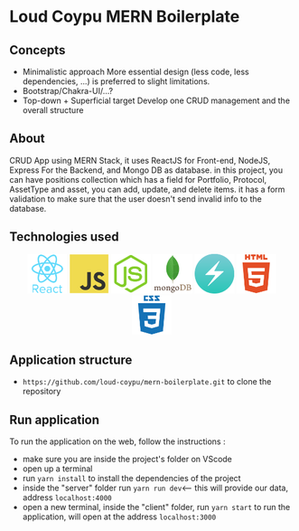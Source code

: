 
# Loud Coypu MERN Boilerplate

## Concepts

* Minimalistic approach
	More essential design (less code, less dependencies, ...) is preferred to slight limitations.
* Bootstrap/Chakra-UI/...?
* Top-down + Superficial target
	Develop one CRUD management and the overall structure

## About
CRUD App using MERN Stack, it uses ReactJS for Front-end, NodeJS, Express For the Backend, and Mongo DB as database. in this project, you can have positions collection which has a field for Portfolio, Protocol, AssetType and asset, you can add, update, and delete items. it has a form validation to make sure that the user doesn't send invalid info to the database.


## Technologies used

<p align="center">
	<img src="https://github.com/devicons/devicon/blob/master/icons/react/react-original-wordmark.svg" alt="react" width="70" height="70"/>
	<img src="https://github.com/devicons/devicon/blob/master/icons/javascript/javascript-original.svg" alt="js" width="70" height="70"/>
	<img src="https://github.com/devicons/devicon/blob/master/icons/nodejs/nodejs-original.svg" alt="mongo" width="70" height="70"/>
	<img src="https://github.com/devicons/devicon/blob/master/icons/mongodb/mongodb-original-wordmark.svg" alt="mongo" width="70" height="70"/>
	<img src="https://github.com/nurcu/mern-boilerplate/blob/master/misc/doc/chakra-ui.svg" alt="chakra" width="70" height="70"/>
	<img src="https://github.com/devicons/devicon/blob/master/icons/html5/html5-plain-wordmark.svg" alt="html5"  width="70" height="70"/>
	<img src="https://github.com/devicons/devicon/blob/master/icons/css3/css3-plain-wordmark.svg" alt="css3" width="70" height="70"/>
	
</p>

## Application structure
- `https://github.com/loud-coypu/mern-boilerplate.git` to clone the repository

## Run application
To run the application on the web, follow the instructions :
- make sure you are inside the project's folder on VScode
- open up a terminal
- run `yarn install` to install the dependencies of the project
- inside the "server" folder run `yarn run dev`<-- this will provide our data,  address `localhost:4000` 
- open a new terminal, inside the "client" folder, run `yarn start` to run the application, will open at the address `localhost:3000`
